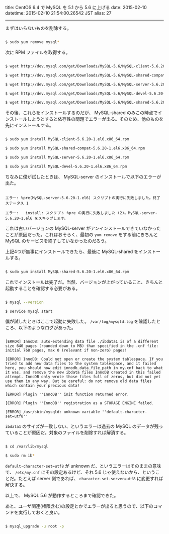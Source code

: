 title: CentOS 6.4 で MySQL を 5.1 から 5.6 に上げる
date: 2015-02-10
datetime: 2015-02-10 21:54:00.26542 JST
alias: 27


---
まずはいらないものを削除する。



```sh

$ sudo yum remove mysql*

```



次に RPM ファイルを取得する。



```sh

$ wget http://dev.mysql.com/get/Downloads/MySQL-5.6/MySQL-client-5.6.20-1.el6.x86_64.rpm

$ wget http://dev.mysql.com/get/Downloads/MySQL-5.6/MySQL-shared-compat-5.6.20-1.el6.x86_64.rpm

$ wget http://dev.mysql.com/get/Downloads/MySQL-5.6/MySQL-server-5.6.20-1.el6.x86_64.rpm

$ wget http://dev.mysql.com/get/Downloads/MySQL-5.6/MySQL-devel-5.6.20-1.el6.x86_64.rpm

$ wget http://dev.mysql.com/get/Downloads/MySQL-5.6/MySQL-shared-5.6.20-1.el6.x86_64.rpm

```



その後、これらをインストールするのだが、 MySQL-shared のみこの時点でインストールしようとすると依存性の問題でエラーが出る。そのため、他のものを先にインストールする。



```sh

$ sudo yum install MySQL-client-5.6.20-1.el6.x86_64.rpm

$ sudo yum install MySQL-shared-compat-5.6.20-1.el6.x86_64.rpm

$ sudo yum install MySQL-server-5.6.20-1.el6.x86_64.rpm

$ sudo yum install MySQL-devel-5.6.20-1.el6.x86_64.rpm

```



ちなみに僕が試したときは、 MySQL-server のインストールで以下のエラーが出た。



```

エラー: %pre(MySQL-server-5.6.20-1.el6) スクリプトの実行に失敗しました。終了ステータス 1

エラー:   install: スクリプト %pre の実行に失敗しました (2)。MySQL-server-5.6.20-1.el6 をスキップします。

```



これは古いバージョンの MySQL-server がアンインストールできていなかったことが原因だった。これはおそらく、最初の `yum remove` をする前にきちんと MySQL のサービスを終了していなかったのだろう。



上記4つが無事にインストールできたら、最後に MySQL-shared をインストールする。



```sh

$ sudo yum install MySQL-shared-5.6.20-1.el6.x86_64.rpm

```



これでインストールは完了だ。当然、バージョンが上がっていること、きちんと起動することを確認する必要がある。



```sh

$ mysql --version

$ service mysql start

```



僕が試したときはここで起動に失敗した。 `/var/log/mysqld.log` を確認したところ、以下のようなログがあった。



```

[ERROR] InnoDB: auto-extending data file ./ibdata1 is of a different size 640 pages (rounded down to MB) than specified in the .cnf file: initial 768 pages, max 0 (relevant if non-zero) pages!

[ERROR] InnoDB: Could not open or create the system tablespace. If you tried to add new data files to the system tablespace, and it failed here, you should now edit innodb_data_file_path in my.cnf back to what it was, and remove the new ibdata files InnoDB created in this failed attempt. InnoDB only wrote those files full of zeros, but did not yet use them in any way. But be careful: do not remove old data files which contain your precious data!

[ERROR] Plugin ''InnoDB'' init function returned error.

[ERROR] Plugin ''InnoDB'' registration as a STORAGE ENGINE failed.

[ERROR] /usr/sbin/mysqld: unknown variable ''default-character-set=utf8''

```



`ibdata1` のサイズが一致しない、というエラーは過去の MySQL のデータが残っていることが原因だ。対象のファイルを削除すれば解消する。



```sh

$ cd /var/lib/mysql

$ sudo rm ib*

```



`default-character-set=utf8` が unknown だ、というエラーはそのままの意味で、 `/etc/my.cnf` にその設定あるけど、それ 5.6 じゃ使えないから、ということだ。たとえば server 側であれば、 `character-set-server=utf8` に変更すれば解決する。



以上で、 MySQL 5.6 が動作するところまで確認できた。



あと、ユーザ関連(権限含む)の設定とかでエラーが出ると思うので、以下のコマンドを実行しておくと良い。



```sh

$ mysql_upgrade -u root -p

```



